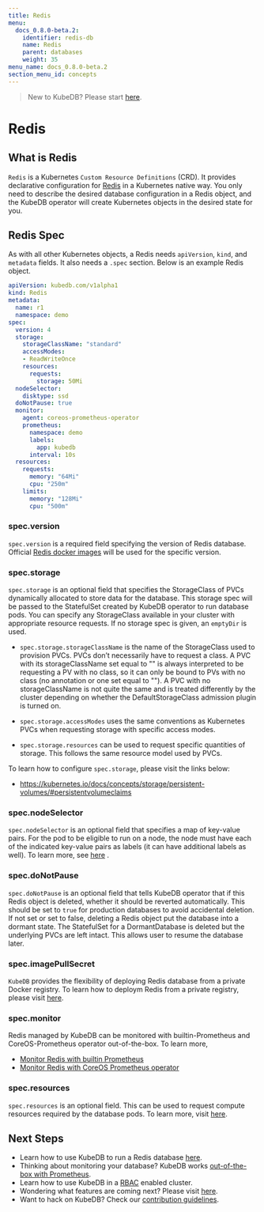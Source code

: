 ```yaml
---
title: Redis
menu:
  docs_0.8.0-beta.2:
    identifier: redis-db
    name: Redis
    parent: databases
    weight: 35
menu_name: docs_0.8.0-beta.2
section_menu_id: concepts
---
```


> New to KubeDB? Please start [here](/docs/0.8.0-beta.2/concepts/README).

# Redis

## What is Redis

`Redis` is a Kubernetes `Custom Resource Definitions` (CRD). It provides declarative configuration for [Redis](https://redis.io/) in a Kubernetes native way. You only need to describe the desired database configuration in a Redis object, and the KubeDB operator will create Kubernetes objects in the desired state for you.

## Redis Spec

As with all other Kubernetes objects, a Redis needs `apiVersion`, `kind`, and `metadata` fields. It also needs a `.spec` section. Below is an example Redis object.

```yaml
apiVersion: kubedb.com/v1alpha1
kind: Redis
metadata:
  name: r1
  namespace: demo
spec:
  version: 4
  storage:
    storageClassName: "standard"
    accessModes:
    - ReadWriteOnce
    resources:
      requests:
        storage: 50Mi
  nodeSelector:
    disktype: ssd
  doNotPause: true
  monitor:
    agent: coreos-prometheus-operator
    prometheus:
      namespace: demo
      labels:
        app: kubedb
      interval: 10s
  resources:
    requests:
      memory: "64Mi"
      cpu: "250m"
    limits:
      memory: "128Mi"
      cpu: "500m"
```

### spec.version

`spec.version` is a required field specifying the version of Redis database. Official [Redis docker images](https://hub.docker.com/r/library/redis/tags/) will be used for the specific version.

### spec.storage

`spec.storage` is an optional field that specifies the StorageClass of PVCs dynamically allocated to store data for the database. This storage spec will be passed to the StatefulSet created by KubeDB operator to run database pods. You can specify any StorageClass available in your cluster with appropriate resource requests. If no storage spec is given, an `emptyDir` is used.

- `spec.storage.storageClassName` is the name of the StorageClass used to provision PVCs. PVCs don’t necessarily have to request a class. A PVC with its storageClassName set equal to "" is always interpreted to be requesting a PV with no class, so it can only be bound to PVs with no class (no annotation or one set equal to ""). A PVC with no storageClassName is not quite the same and is treated differently by the cluster depending on whether the DefaultStorageClass admission plugin is turned on.

- `spec.storage.accessModes` uses the same conventions as Kubernetes PVCs when requesting storage with specific access modes.

- `spec.storage.resources` can be used to request specific quantities of storage. This follows the same resource model used by PVCs.

To learn how to configure `spec.storage`, please visit the links below:

- https://kubernetes.io/docs/concepts/storage/persistent-volumes/#persistentvolumeclaims

### spec.nodeSelector

`spec.nodeSelector` is an optional field that specifies a map of key-value pairs. For the pod to be eligible to run on a node, the node must have each of the indicated key-value pairs as labels (it can have additional labels as well). To learn more, see [here](https://kubernetes.io/docs/concepts/configuration/assign-pod-node/#nodeselector) .

### spec.doNotPause

`spec.doNotPause` is an optional field that tells KubeDB operator that if this Redis object is deleted, whether it should be reverted automatically. This should be set to `true` for production databases to avoid accidental deletion. If not set or set to false, deleting a Redis object put the database into a dormant state. The StatefulSet for a DormantDatabase is deleted but the underlying PVCs are left intact. This allows user to resume the database later.

### spec.imagePullSecret

`KubeDB` provides the flexibility of deploying Redis database from a private Docker registry. To learn how to deploym Redis from a private registry, please visit [here](/docs/0.8.0-beta.2/guides/redis/private-registry/using-private-registry).

### spec.monitor

Redis managed by KubeDB can be monitored with builtin-Prometheus and CoreOS-Prometheus operator out-of-the-box. To learn more,

- [Monitor Redis with builtin Prometheus](/docs/0.8.0-beta.2/guides/redis/monitoring/using-builtin-prometheus)
- [Monitor Redis with CoreOS Prometheus operator](/docs/0.8.0-beta.2/guides/redis/monitoring/using-coreos-prometheus-operator)

### spec.resources

`spec.resources` is an optional field. This can be used to request compute resources required by the database pods. To learn more, visit [here](http://kubernetes.io/docs/user-guide/compute-resources/).

## Next Steps

- Learn how to use KubeDB to run a Redis database [here](/docs/0.8.0-beta.2/guides/redis/README).
- Thinking about monitoring your database? KubeDB works [out-of-the-box with Prometheus](/docs/0.8.0-beta.2/guides/monitoring).
- Learn how to use KubeDB in a [RBAC](/docs/0.8.0-beta.2/guides/rbac) enabled cluster.
- Wondering what features are coming next? Please visit [here](/docs/0.8.0-beta.2/roadmap).
- Want to hack on KubeDB? Check our [contribution guidelines](/docs/0.8.0-beta.2/CONTRIBUTING).
